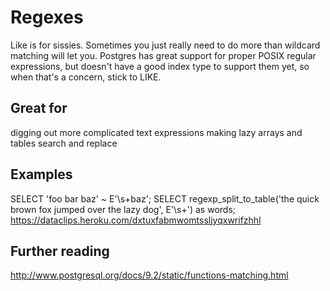 # Regexes

Like is for sissies. Sometimes you just really need to do more than wildcard matching will let you. Postgres has great support for proper POSIX regular expressions, but doesn't have a good index type to support them yet, so when that's a concern, stick to LIKE.

## Great for
digging out more complicated text expressions
making lazy arrays and tables
search and replace

## Examples

SELECT 'foo bar baz' ~ E'\\s+baz';
SELECT regexp_split_to_table('the quick brown fox jumped over the lazy dog', E'\\s+') as words;
https://dataclips.heroku.com/dxtuxfabmwomtssljyqxwrifzhhl

## Further reading

http://www.postgresql.org/docs/9.2/static/functions-matching.html
